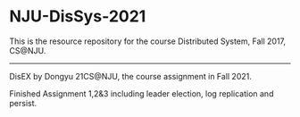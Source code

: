 # NJU-DisSys-2021
This is the resource repository for the course Distributed System, Fall 2017, CS@NJU.

-----------------------------------------------------------------------------------------------------------

DisEX by Dongyu 21CS@NJU, the course assignment in Fall 2021.

Finished Assignment 1,2&3  including leader election, log replication and persist.
